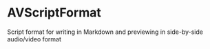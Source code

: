 AVScriptFormat
==============

Script format for writing in Markdown and previewing in side-by-side audio/video format
